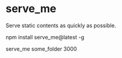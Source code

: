 # serve_me
Serve static contents as quickly as possible.

npm install serve_me@latest -g

serve_me some_folder 3000
